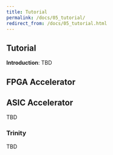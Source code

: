 ```yaml
---
title: Tutorial
permalink: /docs/05_tutorial/
redirect_from: /docs/05_tutorial.html
---
```


## Tutorial

**Introduction**:  TBD

## FPGA Accelerator

## ASIC Accelerator

TBD

### Trinity

TBD